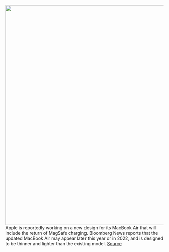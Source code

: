 <img src='https://cdn.vox-cdn.com/thumbor/jcS5lzMne9RPD7vh8eat7JniHtE=/0x0:2040x1360/1200x800/filters:focal(857x517:1183x843)/cdn.vox-cdn.com/uploads/chorus_image/image/68704386/vpavic_4291_20201113_0366.0.0.jpg' width='700px' /><br/>
Apple is reportedly working on a new design for its MacBook Air that will include the return of MagSafe charging. Bloomberg News reports that the updated MacBook Air may appear later this year or in 2022, and is designed to be thinner and lighter than the existing model.
<a href='https://www.theverge.com/2021/1/22/22244011/apple-new-macbook-air-design-magsafe-charger-report'> Source <a/>